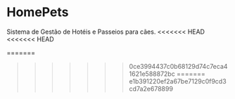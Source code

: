 # HomePets

Sistema de Gestão de Hotéis e Passeios para cães.
<<<<<<< HEAD
<<<<<<< HEAD

=======
>>>>>>> 0ce3994437c0b68129d74c7eca41621e588872bc
=======
>>>>>>> e1b391220ef2a67be7129c0f9cd3cd7a2e678899
